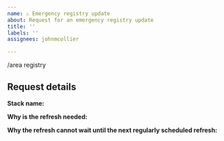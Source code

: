 ```yaml
---
name: ⚠️ Emergency registry update
about: Request for an emergency registry update
title: ''
labels: ''
assignees: johnmcollier

---
```


/area registry

<!--
    The staging devfile registry, https://registry.stage.devfile.io is refreshed upon each commit to main in this repository.
    Production, https://registry.devfile.io, is promoted manually each Wednesday, as needed.

    If you are a stack or sample owner and need to request an urgent refresh of https://registry.devfile.io before Wednesday (for example if a stack is broken),
    please fill out the issue template below.
-->

## Request details

**Stack name:**

**Why is the refresh needed:**

**Why the refresh cannot wait until the next regularly scheduled refresh:**

